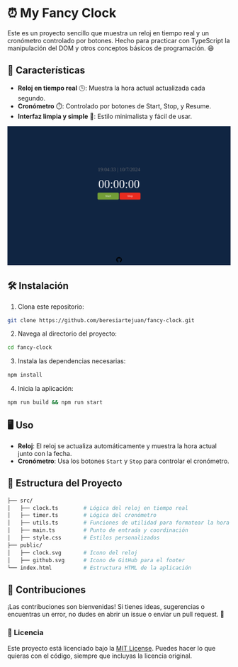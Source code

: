 # ⏰ My Fancy Clock

Este es un proyecto sencillo que muestra un reloj en tiempo real y un cronómetro controlado por botones. Hecho para practicar con TypeScript la manipulación del DOM y otros conceptos básicos de programación. 😄

## 🚀 Características

- **Reloj en tiempo real** 🕒: Muestra la hora actual actualizada cada segundo.
- **Cronómetro** ⏱️: Controlado por botones de Start, Stop, y Resume.
- **Interfaz limpia y simple** 🎨: Estilo minimalista y fácil de usar.

![Captura de pantalla](/screenshot.png)

## 🛠️ Instalación

1. Clona este repositorio:

```bash
git clone https://github.com/beresiartejuan/fancy-clock.git
```

2. Navega al directorio del proyecto:

```bash
cd fancy-clock
```

3. Instala las dependencias necesarias:

```bash
npm install
```

4. Inicia la aplicación:

```bash
npm run build && npm run start
```

## 🖥️ Uso

- **Reloj**: El reloj se actualiza automáticamente y muestra la hora actual junto con la fecha.
- **Cronómetro**: Usa los botones `Start` y `Stop` para controlar el cronómetro.

## 📁 Estructura del Proyecto

```bash
├── src/
│   ├── clock.ts        # Lógica del reloj en tiempo real
│   ├── timer.ts        # Lógica del cronómetro
│   ├── utils.ts        # Funciones de utilidad para formatear la hora
│   ├── main.ts         # Punto de entrada y coordinación
│   ├── style.css       # Estilos personalizados
├── public/
│   ├── clock.svg       # Icono del reloj
│   ├── github.svg      # Icono de GitHub para el footer
└── index.html          # Estructura HTML de la aplicación 
```

## 🤝 Contribuciones

¡Las contribuciones son bienvenidas! Si tienes ideas, sugerencias o encuentras un error, no dudes en abrir un issue o enviar un pull request. 🚀

### 📜 Licencia

Este proyecto está licenciado bajo la [MIT License](/LINCENSE). Puedes hacer lo que quieras con el código, siempre que incluyas la licencia original.
